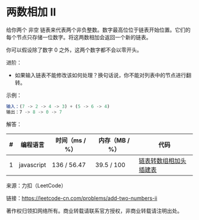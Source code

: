 # 两数相加 II

给你两个 非空 链表来代表两个非负整数。数字最高位位于链表开始位置。它们的每个节点只存储一位数字。将这两数相加会返回一个新的链表。

你可以假设除了数字 0 之外，这两个数字都不会以零开头。

进阶：

- 如果输入链表不能修改该如何处理？换句话说，你不能对列表中的节点进行翻转。

示例：

``` javascript
输入：(7 -> 2 -> 4 -> 3) + (5 -> 6 -> 4)
输出：7 -> 8 -> 0 -> 7
```

解答：

**#**|**编程语言**|**时间（ms / %）**|**内存（MB / %）**|**代码**
--|--|--|--|--
1|javascript|136 / 56.47|39.5 / 100|[链表转数组相加头插建表](./javascript/ac_v1.js)

来源：力扣（LeetCode）

链接：https://leetcode-cn.com/problems/add-two-numbers-ii

著作权归领扣网络所有。商业转载请联系官方授权，非商业转载请注明出处。
